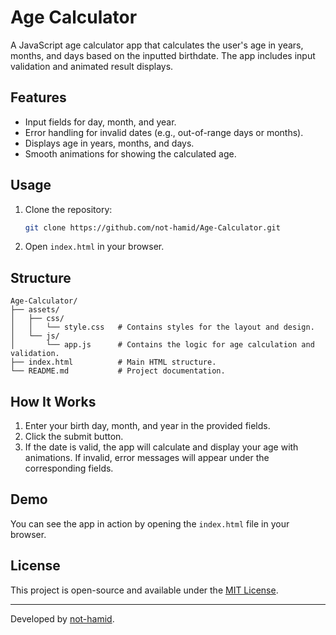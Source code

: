 # Age Calculator

A JavaScript age calculator app that calculates the user's age in years, months, and days based on the inputted birthdate. The app includes input validation and animated result displays.

## Features
- Input fields for day, month, and year.
- Error handling for invalid dates (e.g., out-of-range days or months).
- Displays age in years, months, and days.
- Smooth animations for showing the calculated age.
  
## Usage
1. Clone the repository:
   ```bash
   git clone https://github.com/not-hamid/Age-Calculator.git
   ```
2. Open `index.html` in your browser.

## Structure
```
Age-Calculator/
├── assets/
│   ├── css/
│   │   └── style.css   # Contains styles for the layout and design.
│   └── js/
│       └── app.js      # Contains the logic for age calculation and validation.
├── index.html          # Main HTML structure.
└── README.md           # Project documentation.
```

## How It Works
1. Enter your birth day, month, and year in the provided fields.
2. Click the submit button.
3. If the date is valid, the app will calculate and display your age with animations. If invalid, error messages will appear under the corresponding fields.

## Demo
You can see the app in action by opening the `index.html` file in your browser.

## License
This project is open-source and available under the [MIT License](LICENSE).

---

Developed by [not-hamid](https://github.com/not-hamid).
